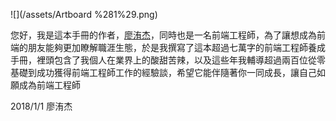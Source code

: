 ![](/assets/Artboard %281%29.png)

您好，我是這本手冊的作者，[廖洧杰](https://www.facebook.com/sfismy)，同時也是一名前端工程師，為了讓想成為前端的朋友能夠更加瞭解職涯生態，於是我撰寫了這本超過七萬字的前端工程師養成手冊，裡頭包含了我個人在業界上的酸甜苦辣，以及這些年我輔導超過兩百位從零基礎到成功獲得前端工程師工作的經驗談，希望它能伴隨著你一同成長，讓自己如願成為前端工程師

2018/1/1 廖洧杰



